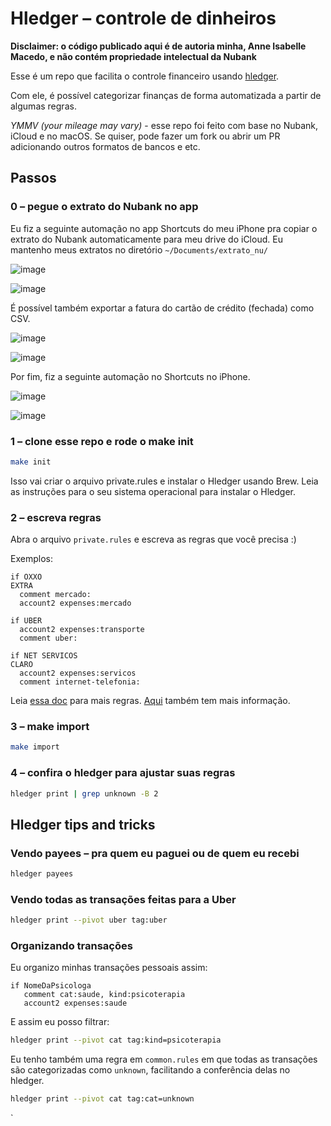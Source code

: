# Hledger – controle de dinheiros

**Disclaimer: o código publicado aqui é de autoria minha, Anne Isabelle Macedo, e não
contém propriedade intelectual da Nubank**

Esse é um repo que facilita o controle financeiro usando [hledger](https://hledger.org).

Com ele, é possível categorizar finanças de forma automatizada a partir de algumas regras.

*YMMV (your mileage may vary)* - esse repo foi feito com base no Nubank, iCloud e no
macOS. Se quiser, pode fazer um fork ou abrir um PR adicionando outros formatos de bancos e etc. 

## Passos

### 0 – pegue o extrato do Nubank no app

Eu fiz a seguinte automação no app Shortcuts do meu iPhone pra copiar o extrato do
Nubank automaticamente para meu drive do iCloud. Eu mantenho meus extratos no diretório `~/Documents/extrato_nu/`

![image](https://github.com/user-attachments/assets/27b6ee12-b20c-4692-9f67-493219b5f467)

![image](https://github.com/user-attachments/assets/17263b6b-8475-4fe7-91fe-707b4ea6ce99)

É possível também exportar a fatura do cartão de crédito (fechada) como CSV. 

![image](https://github.com/user-attachments/assets/716039fa-fe4b-4767-b0df-0545fb39d79e)

![image](https://github.com/user-attachments/assets/7a9b9747-d438-4730-a107-04fc7d6c6744)

Por fim, fiz a seguinte automação no Shortcuts no iPhone. 

![image](https://github.com/user-attachments/assets/333c0451-9b1e-4a31-9fdb-f4bd205de1f7)

![image](https://github.com/user-attachments/assets/f6206344-e41d-4f33-b148-49e72398b05c)



### 1 – clone esse repo e rode o make init

``` sh
make init
```

Isso vai criar o arquivo private.rules e instalar o Hledger usando Brew.
Leia as instruções para o seu sistema operacional para instalar o Hledger.

### 2 – escreva regras

Abra o arquivo `private.rules` e escreva as regras que você precisa :) 

Exemplos:

```
if OXXO
EXTRA
  comment mercado:
  account2 expenses:mercado

if UBER
  account2 expenses:transporte
  comment uber:
  
if NET SERVICOS
CLARO
  account2 expenses:servicos
  comment internet-telefonia:
```

Leia [essa doc](https://hackage.haskell.org/package/hledger-lib-1.3/src/doc/hledger_csv.5.txt) para mais regras. [Aqui](https://hledger.org/1.29/hledger.html) também tem mais informação.

### 3 – make import

``` sh
make import
```

### 4 – confira o hledger para ajustar suas regras

``` sh
hledger print | grep unknown -B 2
```

## Hledger tips and tricks

### Vendo payees – pra quem eu paguei ou de quem eu recebi

``` sh
hledger payees
```

### Vendo todas as transações feitas para a Uber

``` sh
hledger print --pivot uber tag:uber
```

### Organizando transações

Eu organizo minhas transações pessoais assim: 

```
if NomeDaPsicologa
   comment cat:saude, kind:psicoterapia
   account2 expenses:saude
```

E assim eu posso filtrar: 

``` sh
hledger print --pivot cat tag:kind=psicoterapia
```

Eu tenho também uma regra em `common.rules` em que todas as transações são categorizadas como `unknown`, facilitando a conferência delas no hledger.

``` sh
hledger print --pivot cat tag:cat=unknown
```

`
